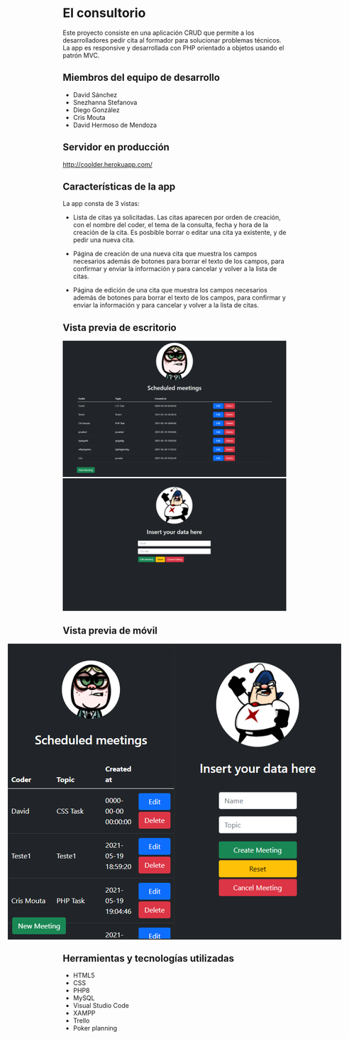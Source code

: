 # El consultorio

Este proyecto consiste en una aplicación CRUD que permite a los desarrolladores pedir cita al formador para solucionar problemas técnicos.
La app es responsive y desarrollada con PHP orientado a objetos usando el patrón MVC.

## Miembros del equipo de desarrollo

* David Sánchez
* Snezhanna Stefanova
* Diego González
* Cris Mouta
* David Hermoso de Mendoza

## Servidor en producción

http://coolder.herokuapp.com/

## Características de la app

La app consta de 3 vistas:
* Lista de citas ya solicitadas. Las citas aparecen por orden de creación, con el nombre del coder, el tema de la consulta, fecha y hora de la creación de la cita.
Es posbible borrar o editar una cita ya existente, y de pedir una nueva cita.

* Página de creación de una nueva cita que muestra los campos necesarios además de botones para borrar el texto de los campos, para confirmar y enviar la información y para cancelar y volver a la lista de citas.

* Página de edición de una cita que muestra los campos necesarios además de botones para borrar el texto de los campos, para confirmar y enviar la información y para cancelar y volver a la lista de citas.

## Vista previa de escritorio

<img src="src/Resources/Img/README.md/DesktopView1.png">
<img src="src/Resources/Img/README.md/DesktopView2.png">

## Vista previa de móvil
<div style="display:flex; justify-content:center;">
  <img src="src/Resources/Img/README.md/MobileView1.png">
  <img src="src/Resources/Img/README.md/MobileView2.png">
</div>

## Herramientas y tecnologías utilizadas

* HTML5
* CSS
* PHP8
* MySQL
* Visual Studio Code
* XAMPP
* Trello
* Poker planning
